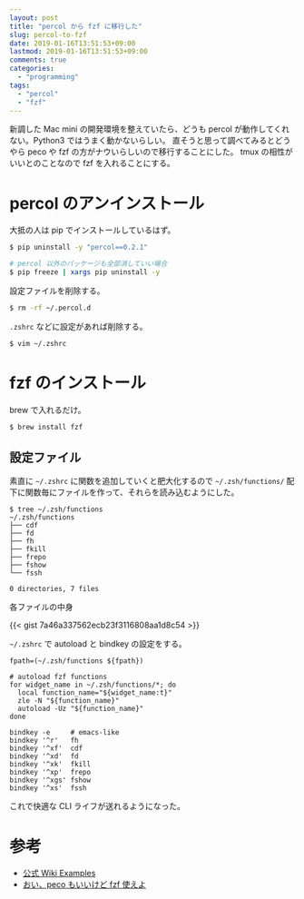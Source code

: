 ```yaml
---
layout: post
title: "percol から fzf に移行した"
slug: percol-to-fzf
date: 2019-01-16T13:51:53+09:00
lastmod: 2019-01-16T13:51:53+09:00
comments: true
categories:
  - "programming"
tags:
  - "percol"
  - "fzf"
---
```


新調した Mac mini の開発環境を整えていたら、どうも percol が動作してくれない。Python3 ではうまく動かないらしい。
直そうと思って調べてみるとどうやら peco や fzf の方がナウいらしいので移行することにした。
tmux の相性がいいとのことなので fzf を入れることにする。

# percol のアンインストール

大抵の人は pip でインストールしているはず。

``` bash
$ pip uninstall -y "percol==0.2.1"

# percol 以外のパッケージも全部消していい場合
$ pip freeze | xargs pip uninstall -y
```

設定ファイルを削除する。

``` bash
$ rm -rf ~/.percol.d
```

`.zshrc` などに設定があれば削除する。

``` bash
$ vim ~/.zshrc
```


# fzf のインストール

brew で入れるだけ。

``` bash
$ brew install fzf
```

## 設定ファイル

素直に `~/.zshrc` に関数を追加していくと肥大化するので `~/.zsh/functions/` 配下に関数毎にファイルを作って、それらを読み込むようにした。

``` shell
$ tree ~/.zsh/functions
~/.zsh/functions
├── cdf
├── fd
├── fh
├── fkill
├── frepo
├── fshow
└── fssh

0 directories, 7 files
```

各ファイルの中身

{{< gist 7a46a337562ecb23f3116808aa1d8c54 >}}

`~/.zshrc` で autoload と bindkey の設定をする。

``` shell
fpath=(~/.zsh/functions ${fpath})

# autoload fzf functions
for widget_name in ~/.zsh/functions/*; do
  local function_name="${widget_name:t}"
  zle -N "${function_name}"
  autoload -Uz "${function_name}"
done

bindkey -e     # emacs-like
bindkey '^r'   fh
bindkey '^xf'  cdf
bindkey '^xd'  fd
bindkey '^xk'  fkill
bindkey '^xp'  frepo
bindkey '^xgs' fshow
bindkey '^xs'  fssh
```

これで快適な CLI ライフが送れるようになった。

# 参考

- [公式 Wiki Examples](https://github.com/junegunn/fzf/wiki/examples)
- [おい、peco もいいけど fzf 使えよ](https://qiita.com/b4b4r07/items/9e1bbffb1be70b6ce033)

